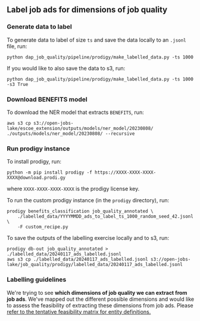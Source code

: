 ## Label job ads for dimensions of job quality

### Generate data to label

To generate data to label of size `ts` and save the data locally to an `.jsonl` file, run:

```
python dap_job_quality/pipeline/prodigy/make_labelled_data.py -ts 1000
```

If you would like to also save the data to s3, run:

```
python dap_job_quality/pipeline/prodigy/make_labelled_data.py -ts 1000 -s3 True
```

### Download BENEFITS model

To download the NER model that extracts `BENEFITS`, run:

```
aws s3 cp s3://open-jobs-lake/escoe_extension/outputs/models/ner_model/20230808/ ./outputs/models/ner_model/20230808/ --recursive
```

### Run prodigy instance

To install prodigy, run:

```
python -m pip install prodigy -f https://XXXX-XXXX-XXXX-XXXX@download.prodi.gy
```

where `XXXX-XXXX-XXXX-XXXX` is the prodigy license key.

To run the custom prodigy instance (in the `prodigy` directory), run:

```
prodigy benefits_classification job_quality_annotated \
    ./labelled_data/YYYYMMDD_ads_to_label_ts_1000_random_seed_42.jsonl \
    -F custom_recipe.py
```

To save the outputs of the labelling exercise locally and to s3, run:

```
prodigy db-out job_quality_annotated > ./labelled_data/20240117_ads_labelled.jsonl
aws s3 cp ./labelled_data/20240117_ads_labelled.jsonl s3://open-jobs-lake/job_quality/prodigy/labelled_data/20240117_ads_labelled.jsonl
```

### Labelling guidelines

We're trying to see **which dimensions of job quality we can extract from job ads**. We've mapped out the different possible dimensions and would like to assess the feasibility of extracting these dimensions from job ads. Please [refer to the tentative feasibility matrix for entity definitions.](https://docs.google.com/document/d/1b57AuyA00FdNo1AkiB4Ne_KhUBi0uyPUuQd9bBQsC4Q/edit?usp=sharing)
